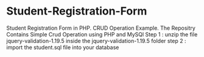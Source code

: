 # Student-Registration-Form
Student Registration Form in PHP. CRUD Operation Example.
The Repositry Contains Simple Crud Operation using PHP and MySQl
 Step 1 : unzip the file jquery-validation-1.19.5 inside the jquery-validation-1.19.5 folder
 step 2 : import the student.sql file into your database
